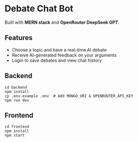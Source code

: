 # Debate Chat Bot

Built with **MERN stack** and **OpenRouter DeepSeek GPT**.
## Features
- Choose a topic and have a real-time AI debate
- Receive AI-generated feedback on your arguments
- Login to save debates and view chat history
## Backend
```
cd backend
npm install
cp .env.example .env  # Add MONGO_URI & OPENROUTER_API_KEY
npm run dev
```
## Frontend
```
cd frontend
npm install
npm start
```
